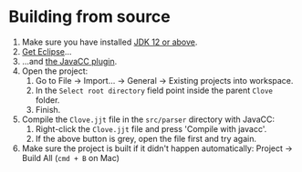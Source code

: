 # Building from source

1. Make sure you have installed [JDK 12 or above](https://www.oracle.com/technetwork/java/javase/downloads/index.html).
1. [Get Eclipse](https://www.eclipse.org)…
1. …and [the JavaCC plugin](https://marketplace.eclipse.org/content/javacc-eclipse-plug).
1. Open the project:
   1. Go to File → Import… → General → Existing projects into workspace.
   1. In the `Select root directory` field point inside the parent `Clove` folder.
   1. Finish.
1. Compile the `Clove.jjt` file in the `src/parser` directory with JavaCC:
   1. Right-click the `Clove.jjt` file and press 'Compile with javacc'.
   1. If the above button is grey, open the file first and try again.
1. Make sure the project is built if it didn't happen automatically:
   Project → Build All (`cmd + B` on Mac)

